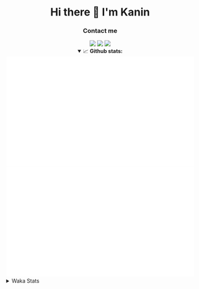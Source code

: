 <div align="center">
 <h1>Hi there 👋 I'm Kanin</h1>
 <h3>Contact me</h3>
 <a href="mailto:im@kanin.dev"><img src="https://img.shields.io/badge/gmail-%23D14836.svg?&style=for-the-badge&logo=gmail&logoColor=white"/></a>
 <a href="https://twitter.com/KaninTwt"><img src="https://img.shields.io/badge/twitter-%231DA1F2.svg?&style=for-the-badge&logo=twitter&logoColor=white"/></a>
 <a href="https://www.linkedin.com/in/KaninDev"><img src="https://img.shields.io/badge/linkedin-%230077B5.svg?&style=for-the-badge&logo=linkedin&logoColor=white"/></a>
<details open>
  <summary>📈 <b>Github stats:</b></summary>
  <img src="https://github.com/Kanin/Kanin/blob/master/scripts/GitHubStats/generated/overview.svg"/>
  <img src="https://github.com/Kanin/Kanin/blob/master/scripts/GitHubStats/generated/languages.svg"/>
</details>
</div>

<details>
 <summary>Waka Stats</summary>

<!--START_SECTION:waka-->
![Code Time](http://img.shields.io/badge/Code%20Time-2%2C540%20hrs%202%20mins-blue)

![Profile Views](http://img.shields.io/badge/Profile%20Views-0-blue)

![Lines of code](https://img.shields.io/badge/From%20Hello%20World%20I%27ve%20Written-673.6%20thousand%20lines%20of%20code-blue)

**🐱 My GitHub Data** 

> 📦 179.6 kB Used in GitHub's Storage 
 > 
> 🏆 13 Contributions in the Year 2025
 > 
> 🚫 Not Opted to Hire
 > 
> 📜 26 Public Repositories 
 > 
> 🔑 17 Private Repositories 
 > 
**I'm an Early 🐤** 

```text
🌞 Morning                2909 commits        ███████░░░░░░░░░░░░░░░░░░   27.50 % 
🌆 Daytime                3140 commits        ███████░░░░░░░░░░░░░░░░░░   29.68 % 
🌃 Evening                3050 commits        ███████░░░░░░░░░░░░░░░░░░   28.83 % 
🌙 Night                  1479 commits        ███░░░░░░░░░░░░░░░░░░░░░░   13.98 % 
```
📅 **I'm Most Productive on Monday** 

```text
Monday                   2045 commits        █████░░░░░░░░░░░░░░░░░░░░   19.33 % 
Tuesday                  1507 commits        ████░░░░░░░░░░░░░░░░░░░░░   14.25 % 
Wednesday                1054 commits        ██░░░░░░░░░░░░░░░░░░░░░░░   09.96 % 
Thursday                 1641 commits        ████░░░░░░░░░░░░░░░░░░░░░   15.51 % 
Friday                   1783 commits        ████░░░░░░░░░░░░░░░░░░░░░   16.86 % 
Saturday                 1020 commits        ██░░░░░░░░░░░░░░░░░░░░░░░   09.64 % 
Sunday                   1528 commits        ████░░░░░░░░░░░░░░░░░░░░░   14.45 % 
```


📊 **This Week I Spent My Time On** 

```text
🕑︎ Time Zone: America/New_York

💬 Programming Languages: 
Python                   13 hrs 25 mins      ████████████████████████░   97.59 % 
HTML                     7 mins              ░░░░░░░░░░░░░░░░░░░░░░░░░   00.86 % 
JavaScript               6 mins              ░░░░░░░░░░░░░░░░░░░░░░░░░   00.75 % 
GitIgnore file           2 mins              ░░░░░░░░░░░░░░░░░░░░░░░░░   00.33 % 
virtualenv               1 min               ░░░░░░░░░░░░░░░░░░░░░░░░░   00.16 % 

🔥 Editors: 
PyCharm                  13 hrs 45 mins      █████████████████████████   100.00 % 

🐱‍💻 Projects: 
NailaDjango              13 hrs 3 mins       ████████████████████████░   94.90 % 
APIServer                20 mins             █░░░░░░░░░░░░░░░░░░░░░░░░   02.47 % 
ModMail                  10 mins             ░░░░░░░░░░░░░░░░░░░░░░░░░   01.32 % 
Naila.py                 5 mins              ░░░░░░░░░░░░░░░░░░░░░░░░░   00.67 % 
DjangoReact              5 mins              ░░░░░░░░░░░░░░░░░░░░░░░░░   00.64 % 

💻 Operating System: 
Windows                  13 hrs 45 mins      █████████████████████████   100.00 % 
```

**I Mostly Code in Python** 

```text
Python                   32 repos            █████████████████░░░░░░░░   66.67 % 
Java                     6 repos             ███░░░░░░░░░░░░░░░░░░░░░░   12.50 % 
HTML                     3 repos             ██░░░░░░░░░░░░░░░░░░░░░░░   06.25 % 
TypeScript               2 repos             █░░░░░░░░░░░░░░░░░░░░░░░░   04.17 % 
Kotlin                   1 repo              █░░░░░░░░░░░░░░░░░░░░░░░░   02.08 % 
```



**Timeline**

![Lines of Code chart](https://raw.githubusercontent.com/Kanin/Kanin/master/assets/bar_graph.png)


 Last Updated on 09/01/2025 18:40:17 UTC
<!--END_SECTION:waka-->
</details>
